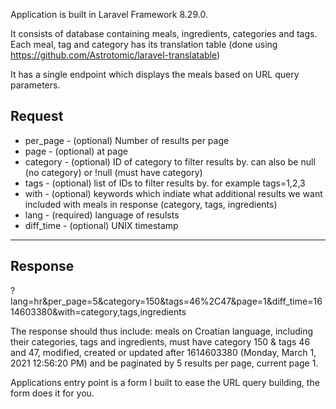 Application is built in Laravel Framework 8.29.0.

It consists of database containing meals, ingredients, categories and tags. 
Each meal, tag and category has its translation table (done using https://github.com/Astrotomic/laravel-translatable)

It has a single endpoint which displays the meals based on URL query parameters. 

<h2>Request</h2>
<ul> 
    <li>per_page - (optional) Number of results per page </li>
    <li>page - (optional) at page </li>
    <li>category - (optional) ID of category to filter results by. can also be null (no category) or !null (must have category) </li>
    <li>tags - (optional) list of IDs to filter results by. for example tags=1,2,3 </li>
    <li>with - (optional) keywords which indiate what additional results we want included with meals in response (category, tags, ingredients) </li>
    <li>lang - (required) language of resulsts </li>
    <li>diff_time - (optional) UNIX timestamp </li>
</ul>
<hr>
<h2>Response</h2>
 ?lang=hr&per_page=5&category=150&tags=46%2C47&page=1&diff_time=1614603380&with=category,tags,ingredients

The response should thus include:
meals on Croatian language, including their categories, tags and ingredients, must have category 150 & tags 46 and 47, modified, created or updated after 1614603380 (Monday, March 1, 2021 12:56:20 PM) and be paginated by 5 results per page, current page 1. 

Applications entry point is a form I built to ease the URL query building, the form does it for you. 

